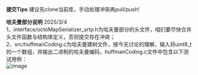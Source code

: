 **提交Tips** 建议先clone当前库，手动处理冲突再pull/push!  

**哈夫曼部分说明**  2025/3/4  
  1、interface/octoMapSerializer_srtp.h为哈夫曼部分的头文件，咱们要尽快合并头文件函数与结构体定义，否则提交存在冲突；  
  2、src/huffmanCoding.c为哈夫曼建树文件，按今天讨论的理解，输入将uint8_t的一个数组，并输出二进制的哈夫曼编码，huffmanCoding.c文件中包含以下测试用例：  
  ![image](https://github.com/user-attachments/assets/7673ddc6-a56c-4833-8fcb-a74eb80771d0)
